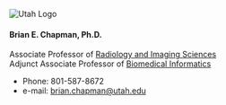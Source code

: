 ![Utah Logo](https://healthcare.utah.edu/rebrand/img/logos/uhealth-logo.svg)

#### Brian E. Chapman, Ph.D.
Associate Professor of [Radiology and Imaging Sciences](http://medicine.utah.edu/radiology/)  
Adjunct Associate Professor of [Biomedical Informatics](http://medicine.utah.edu/dbmi/)  

* Phone: 801-587-8672
* e-mail: <brian.chapman@utah.edu>
